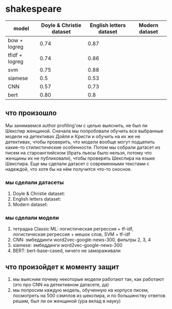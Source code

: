 # shakespeare

| model                 | Doyle & Christie dataset | English letters dataset | Modern dataset|
|-----------------------|--------------------------|-------------------------|---------------|
|bow + logreg           |0.74|0.87||
|tfidf + logreg         |0.74|0.86||
|svm                    |0.75|0.88||
|siamese                |0.5|0.53||
|CNN                    |0.57|0.73||
|bert                   |0.80|0.8||

## что произошло
Мы занимаемся author profiling'ом с целью выяснить, не был ли Шекспир женщиной. Сначала мы попробовали обучить все выбранные модели на детективах Дойля и Кристи и обучить на их же не детективах, чтобы проверить, что модели вообще могут подцепить какие-то стилистические особенности. Потом мы собрали датасет из писем на староанглийском (брать пьесы было нельзя, потому что женщины их не публиковали), чтобы проверять Шекспира на языке Шекспира. Еще мы сделали датасет с современными текстами с надеждой, что хотя бы на нём получится что-то сносное. 

### мы сделали датасеты
1. Doyle & Christie dataset: 
2. English letters dataset:
3. Modern dataset:

### мы сделали модели
1. тетрадка Classic ML: логистическая регрессия + tf-idf, логистическая регрессия + мешок слов, SVM + tf-idf
2. CNN: эмбеддинги word2vec-google-news-300, фильтры 2, 3, 4
3. siamese: эмбеддинги word2vec-google-news-300
4. BERT: bert-base-cased, ничего не замораживали

## что произойдет к моменту защит
1. мы выясним почему некоторые модели работают так, как работают (это про CNN на детективном датасете, да)
2. мы попросим каждую модель, обученную на корпусе писем, посмотреть на 500 сэмплов из шекспира, и по большинству ответов решим, был ли он женщиной (ура вклад в науку) 
